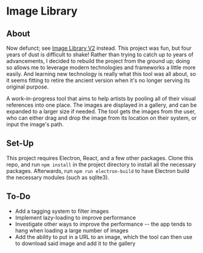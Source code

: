 # Image Library
## About
Now defunct; see [Image Library V2](https://github.com/CDNRae/image-library-v2#) instead. This project was fun, but four years of dust is difficult to shake! Rather than trying to catch up to years of advancements, I decided to rebuild the project from the ground up; doing so allows me to leverage modern technologies and frameworks a little more easily. And learning new technology is really what this tool was all about, so it seems fitting to retire the ancient version when it's no longer serving its original purpose.

A work-in-progress tool that aims to help artists by pooling all of their visual references into one place.  The images are displayed in a gallery, and can be expanded to a larger size if needed.  The tool gets the images from the user, who can either drag and drop the image from its location on their system, or input the image's path.

## Set-Up
This project requires Electron, React, and a few other packages.  Clone this repo, and run `npm install` in the project directory to install all the necessary packages.  Afterwards, run `npm run electron-build` to have Electron build the necessary modules (such as sqlite3).

## To-Do
* Add a tagging system to filter images
* Implement lazy-loading to improve performance
* Investigate other ways to improve the performance -- the app tends to hang when loading a large number of images
* Add the ability to put in a URL to an image, which the tool can then use to download said image and add it to the gallery
